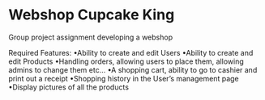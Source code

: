# Webshop Cupcake King

Group project assignment developing a webshop

Required Features: 
•Ability to create and edit Users 
•Ability to create and edit Products 
•Handling orders, allowing users to place them, allowing admins to change them etc... 
•A shopping cart, ability to go to cashier and print out a receipt 
•Shopping history in the User’s management page 
•Display pictures of all the products
